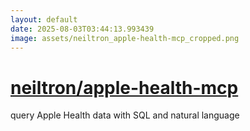 ```yaml
---
layout: default
date: 2025-08-03T03:44:13.993439
image: assets/neiltron_apple-health-mcp_cropped.png
---
```


# [neiltron/apple-health-mcp](https://github.com/neiltron/apple-health-mcp)

query Apple Health data with SQL and natural language
